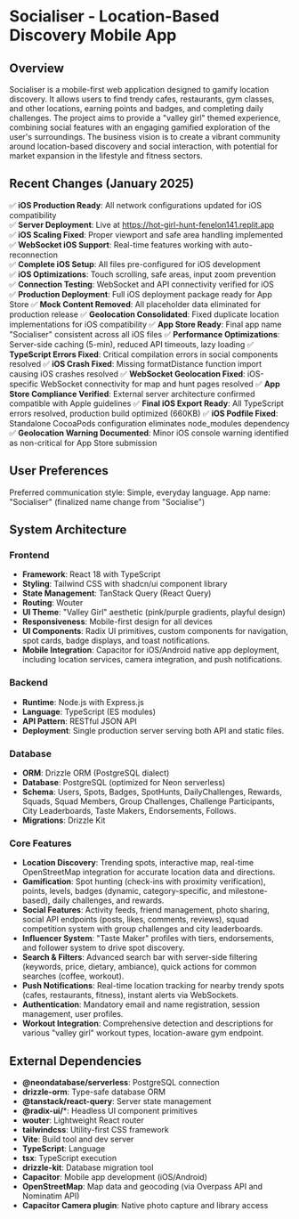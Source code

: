 # Socialiser - Location-Based Discovery Mobile App

## Overview
Socialiser is a mobile-first web application designed to gamify location discovery. It allows users to find trendy cafes, restaurants, gym classes, and other locations, earning points and badges, and completing daily challenges. The project aims to provide a "valley girl" themed experience, combining social features with an engaging gamified exploration of the user's surroundings. The business vision is to create a vibrant community around location-based discovery and social interaction, with potential for market expansion in the lifestyle and fitness sectors.

## Recent Changes (January 2025)
✅ **iOS Production Ready**: All network configurations updated for iOS compatibility  
✅ **Server Deployment**: Live at https://hot-girl-hunt-fenelon141.replit.app  
✅ **iOS Scaling Fixed**: Proper viewport and safe area handling implemented  
✅ **WebSocket iOS Support**: Real-time features working with auto-reconnection  
✅ **Complete iOS Setup**: All files pre-configured for iOS development  
✅ **iOS Optimizations**: Touch scrolling, safe areas, input zoom prevention  
✅ **Connection Testing**: WebSocket and API connectivity verified for iOS  
✅ **Production Deployment**: Full iOS deployment package ready for App Store
✅ **Mock Content Removed**: All placeholder data eliminated for production release
✅ **Geolocation Consolidated**: Fixed duplicate location implementations for iOS compatibility
✅ **App Store Ready**: Final app name "Socialiser" consistent across all iOS files
✅ **Performance Optimizations**: Server-side caching (5-min), reduced API timeouts, lazy loading
✅ **TypeScript Errors Fixed**: Critical compilation errors in social components resolved
✅ **iOS Crash Fixed**: Missing formatDistance function import causing iOS crashes resolved
✅ **WebSocket Geolocation Fixed**: iOS-specific WebSocket connectivity for map and hunt pages resolved
✅ **App Store Compliance Verified**: External server architecture confirmed compatible with Apple guidelines
✅ **Final iOS Export Ready**: All TypeScript errors resolved, production build optimized (660KB)
✅ **iOS Podfile Fixed**: Standalone CocoaPods configuration eliminates node_modules dependency
✅ **Geolocation Warning Documented**: Minor iOS console warning identified as non-critical for App Store submission

## User Preferences
Preferred communication style: Simple, everyday language.
App name: "Socialiser" (finalized name change from "Socialise")

## System Architecture
### Frontend
- **Framework**: React 18 with TypeScript
- **Styling**: Tailwind CSS with shadcn/ui component library
- **State Management**: TanStack Query (React Query)
- **Routing**: Wouter
- **UI Theme**: "Valley Girl" aesthetic (pink/purple gradients, playful design)
- **Responsiveness**: Mobile-first design for all devices
- **UI Components**: Radix UI primitives, custom components for navigation, spot cards, badge displays, and toast notifications.
- **Mobile Integration**: Capacitor for iOS/Android native app deployment, including location services, camera integration, and push notifications.

### Backend
- **Runtime**: Node.js with Express.js
- **Language**: TypeScript (ES modules)
- **API Pattern**: RESTful JSON API
- **Deployment**: Single production server serving both API and static files.

### Database
- **ORM**: Drizzle ORM (PostgreSQL dialect)
- **Database**: PostgreSQL (optimized for Neon serverless)
- **Schema**: Users, Spots, Badges, SpotHunts, DailyChallenges, Rewards, Squads, Squad Members, Group Challenges, Challenge Participants, City Leaderboards, Taste Makers, Endorsements, Follows.
- **Migrations**: Drizzle Kit

### Core Features
- **Location Discovery**: Trending spots, interactive map, real-time OpenStreetMap integration for accurate location data and directions.
- **Gamification**: Spot hunting (check-ins with proximity verification), points, levels, badges (dynamic, category-specific, and milestone-based), daily challenges, and rewards.
- **Social Features**: Activity feeds, friend management, photo sharing, social API endpoints (posts, likes, comments, reviews), squad competition system with group challenges and city leaderboards.
- **Influencer System**: "Taste Maker" profiles with tiers, endorsements, and follower system to drive spot discovery.
- **Search & Filters**: Advanced search bar with server-side filtering (keywords, price, dietary, ambiance), quick actions for common searches (coffee, workout).
- **Push Notifications**: Real-time location tracking for nearby trendy spots (cafes, restaurants, fitness), instant alerts via WebSockets.
- **Authentication**: Mandatory email and name registration, session management, user profiles.
- **Workout Integration**: Comprehensive detection and descriptions for various "valley girl" workout types, location-aware gym endpoint.

## External Dependencies
- **@neondatabase/serverless**: PostgreSQL connection
- **drizzle-orm**: Type-safe database ORM
- **@tanstack/react-query**: Server state management
- **@radix-ui/***: Headless UI component primitives
- **wouter**: Lightweight React router
- **tailwindcss**: Utility-first CSS framework
- **Vite**: Build tool and dev server
- **TypeScript**: Language
- **tsx**: TypeScript execution
- **drizzle-kit**: Database migration tool
- **Capacitor**: Mobile app development (iOS/Android)
- **OpenStreetMap**: Map data and geocoding (via Overpass API and Nominatim API)
- **Capacitor Camera plugin**: Native photo capture and library access